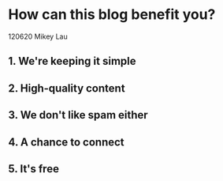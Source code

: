 # How can this blog benefit you?
120620 Mikey Lau
## 1. We're keeping it simple

## 2. High-quality content

## 3. We don't like spam either

## 4. A chance to connect

## 5. It's free
<!--stackedit_data:
eyJoaXN0b3J5IjpbMTY5MjMxMjk0NiwtNTgzODI3MDIxXX0=
-->